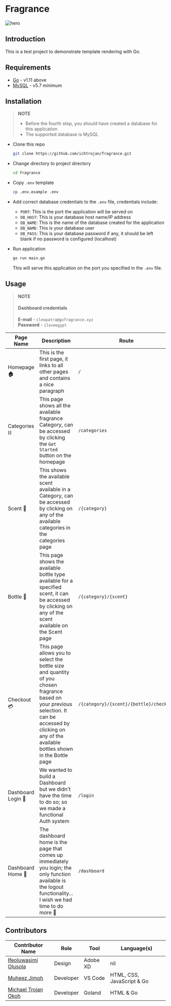 # Fragrance

![hero](https://res.cloudinary.com/ichtrojan/image/upload/c_scale,w_1233/v1582069174/Screenshot_2020-02-18_at_00.59.01_hx9giw.png)

## Introduction

This is a test project to demonstrate template rendering with Go.

## Requirements

* [Go](https://golang.org) -  v1.11 above
* [MySQL](https://mysql.com) - v5.7 minimum

## Installation

>**NOTE**</br>
> * Before the fourth step, you should have created a database for this application
> * The supported database is MySQL

* Clone this repo

  ```bash
  git clone https://github.com/ichtrojan/fragrance.git
  ```

* Change directory to project directory

  ```bash
  cd fragrance
  ```

* Copy `.env` template

  ```bash
  cp .env.example .env
  ```

* Add correct database credentials to the `.env` file, credentials include:
  - `PORT`: This is the port the application will be served on
  - `DB_HOST`: This is your database host name/IP address
  - `DB_NAME`: This is the name of the database created for the application
  - `DB_NAME`: This is your database user
  - `DB_PASS`: This is your database password if any, it should be left blank if no password is configured (localhost)

* Run application

  ```bash
  go run main.go
  ```

  This will serve this application on the port you specified in the `.env` file.

## Usage

>**NOTE**</br>
> #### Dashboard credentials </br>
> **E-mail** - `cleopatra@gofragrance.xyz` </br>
> **Password** - `iloveegypt`

|  Page Name	|  Description 	|  Route 	|   Screenshot	|
|---	|---	|---	|---	|
|  Homepage 🏚	|  This is the first page, it links to all other pages and contains a nice paragraph 	|  `/` 	|   ![homepage](https://res.cloudinary.com/ichtrojan/image/upload/v1582069174/Screenshot_2020-02-18_at_00.59.01_hx9giw.png)	|
|   Categories ⛓	|   This page shows all the available fragrance Category, can be accessed by clicking the `Get Started` button on the homepage	|   `/categories`	|   ![categories](https://res.cloudinary.com/ichtrojan/image/upload/v1582069267/Screenshot_2020-02-18_at_01.01.29_cackyr.png)	|
|  Scent 👗	|  This shows the available scent available in a Category, can be accessed by clicking on any of the available categories in the categories page 	|  `/{category}` 	|   ![category](https://res.cloudinary.com/ichtrojan/image/upload/v1582069150/Screenshot_2020-02-18_at_01.01.37_qclxlc.png)	|
|   Bottle 🍶	|   This page shows the available bottle type available for a specified scent, it can be accessed by clicking on any of the scent available on the Scent page	|   `/{category}/{scent}`	|  ![bottle](https://res.cloudinary.com/ichtrojan/image/upload/v1582071428/Screenshot_2020-02-19_at_01.16.19_rrbdwj.png) 	|
|  Checkout 💳	|  This page allows you to select the bottle size and quantity of you chosen fragrance based on your previous selection. It can be accessed by clicking on any of the available bottles shown in the Bottle page	|  `/{category}/{scent}/{bottle}/checkout` 	|   ![checkout](https://res.cloudinary.com/ichtrojan/image/upload/v1582069057/Screenshot_2020-02-18_at_01.01.47_lbquea.png)	|
|   Dashboard Login	🔐|   We wanted to build a Dashboard but we didn't have the time to do so; so we made a functional Auth system	|   `/login`	|  ![login](https://res.cloudinary.com/ichtrojan/image/upload/v1582072615/Screenshot_2020-02-19_at_01.34.23_k3qauq.png) 	|
|   Dashboard Home 🏡	|   The dashboard home is the page that comes up immediately you login; the only function available is the logout functionality... I wish we had time to do more 🤕	|  `/dashboard` 	|  ![dahboard](https://res.cloudinary.com/ichtrojan/image/upload/v1582072629/Screenshot_2020-02-19_at_01.34.35_be1wpj.png) 	|

## Contributors

|   Contributor Name	| Role  	|  Tool 	| Language(s)  	|
|---	|---	|---	|---	|
|   [Ifeoluwasimi Olusola](https://twitter.com/o_ifeoluwasimi)	|  Design 	|   Adobe XD	|   nil	|
|   [Muheez Jimoh](https://twitter.com/Kng_maaj)	|  Developer 	|   VS Code	|  HTML, CSS, JavaScript & Go 	|
|  [Michael Trojan Okoh](https://twitter.com/ichtrojan) 	|   Developer	|   Goland	|   HTML & Go	|
